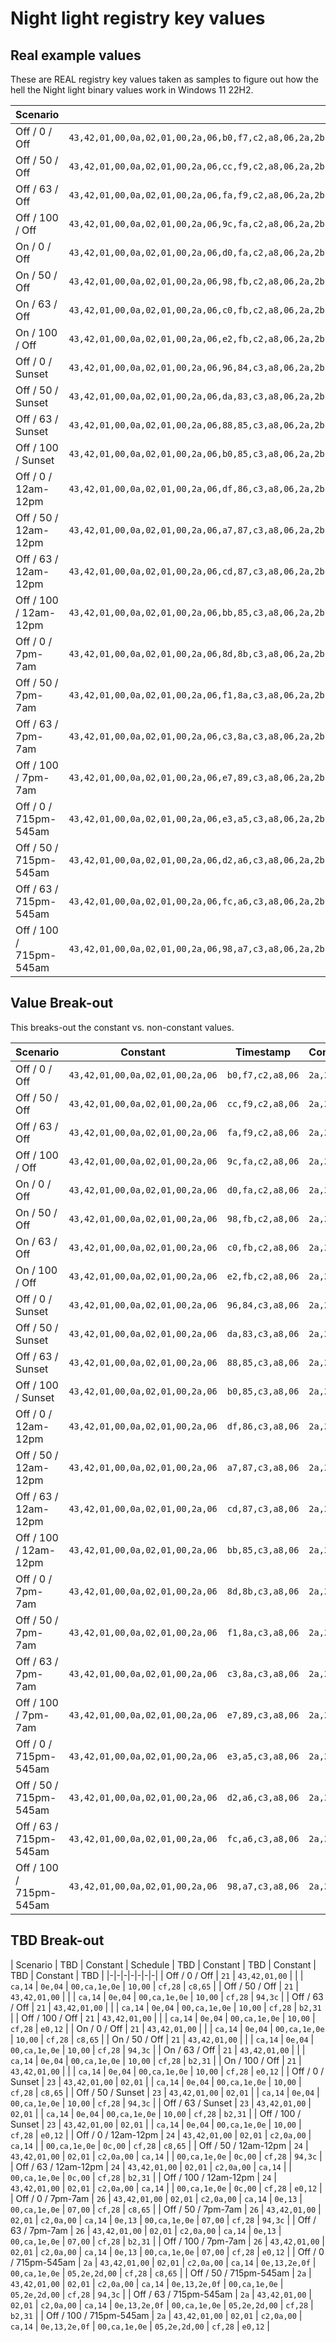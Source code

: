 # Night light registry key values

## Real example values

These are REAL registry key values taken as samples to figure out how the hell the Night light binary values work in Windows 11 22H2.

| Scenario                | Registry Value |
|-|-|
| Off / 0 / Off           | `43,42,01,00,0a,02,01,00,2a,06,b0,f7,c2,a8,06,2a,2b,0e,21,43,42,01,00,ca,14,0e,04,00,ca,1e,0e,10,00,cf,28,c8,65,ca,32,0e,12,2e,2a,00,ca,3c,0e,06,2e,24,00,00,00,00,00` |
| Off / 50 / Off          | `43,42,01,00,0a,02,01,00,2a,06,cc,f9,c2,a8,06,2a,2b,0e,21,43,42,01,00,ca,14,0e,04,00,ca,1e,0e,10,00,cf,28,94,3c,ca,32,0e,12,2e,2a,00,ca,3c,0e,06,2e,24,00,00,00,00,00` |
| Off / 63 / Off          | `43,42,01,00,0a,02,01,00,2a,06,fa,f9,c2,a8,06,2a,2b,0e,21,43,42,01,00,ca,14,0e,04,00,ca,1e,0e,10,00,cf,28,b2,31,ca,32,0e,12,2e,2a,00,ca,3c,0e,06,2e,24,00,00,00,00,00` |
| Off / 100 / Off         | `43,42,01,00,0a,02,01,00,2a,06,9c,fa,c2,a8,06,2a,2b,0e,21,43,42,01,00,ca,14,0e,04,00,ca,1e,0e,10,00,cf,28,e0,12,ca,32,0e,12,2e,2a,00,ca,3c,0e,06,2e,24,00,00,00,00,00` |
| On / 0 / Off            | `43,42,01,00,0a,02,01,00,2a,06,d0,fa,c2,a8,06,2a,2b,0e,21,43,42,01,00,ca,14,0e,04,00,ca,1e,0e,10,00,cf,28,c8,65,ca,32,0e,12,2e,2a,00,ca,3c,0e,06,2e,24,00,00,00,00,00` |
| On / 50 / Off           | `43,42,01,00,0a,02,01,00,2a,06,98,fb,c2,a8,06,2a,2b,0e,21,43,42,01,00,ca,14,0e,04,00,ca,1e,0e,10,00,cf,28,94,3c,ca,32,0e,12,2e,2a,00,ca,3c,0e,06,2e,24,00,00,00,00,00` |
| On / 63 / Off           | `43,42,01,00,0a,02,01,00,2a,06,c0,fb,c2,a8,06,2a,2b,0e,21,43,42,01,00,ca,14,0e,04,00,ca,1e,0e,10,00,cf,28,b2,31,ca,32,0e,12,2e,2a,00,ca,3c,0e,06,2e,24,00,00,00,00,00` |
| On / 100 / Off          | `43,42,01,00,0a,02,01,00,2a,06,e2,fb,c2,a8,06,2a,2b,0e,21,43,42,01,00,ca,14,0e,04,00,ca,1e,0e,10,00,cf,28,e0,12,ca,32,0e,12,2e,2a,00,ca,3c,0e,06,2e,24,00,00,00,00,00` |
| Off / 0 / Sunset        | `43,42,01,00,0a,02,01,00,2a,06,96,84,c3,a8,06,2a,2b,0e,23,43,42,01,00,02,01,ca,14,0e,04,00,ca,1e,0e,10,00,cf,28,c8,65,ca,32,0e,12,2e,2a,00,ca,3c,0e,06,2e,24,00,00,00,00,00` |
| Off / 50 / Sunset       | `43,42,01,00,0a,02,01,00,2a,06,da,83,c3,a8,06,2a,2b,0e,23,43,42,01,00,02,01,ca,14,0e,04,00,ca,1e,0e,10,00,cf,28,94,3c,ca,32,0e,12,2e,2a,00,ca,3c,0e,06,2e,24,00,00,00,00,00` |
| Off / 63 / Sunset       | `43,42,01,00,0a,02,01,00,2a,06,88,85,c3,a8,06,2a,2b,0e,23,43,42,01,00,02,01,ca,14,0e,04,00,ca,1e,0e,10,00,cf,28,b2,31,ca,32,0e,12,2e,2a,00,ca,3c,0e,06,2e,24,00,00,00,00,00` |
| Off / 100 / Sunset      | `43,42,01,00,0a,02,01,00,2a,06,b0,85,c3,a8,06,2a,2b,0e,23,43,42,01,00,02,01,ca,14,0e,04,00,ca,1e,0e,10,00,cf,28,e0,12,ca,32,0e,12,2e,2a,00,ca,3c,0e,06,2e,24,00,00,00,00,00` |
| Off / 0 / 12am-12pm     | `43,42,01,00,0a,02,01,00,2a,06,df,86,c3,a8,06,2a,2b,0e,24,43,42,01,00,02,01,c2,0a,00,ca,14,00,ca,1e,0e,0c,00,cf,28,c8,65,ca,32,0e,12,2e,2a,00,ca,3c,0e,06,2e,24,00,00,00,00,00` |
| Off / 50 / 12am-12pm    | `43,42,01,00,0a,02,01,00,2a,06,a7,87,c3,a8,06,2a,2b,0e,24,43,42,01,00,02,01,c2,0a,00,ca,14,00,ca,1e,0e,0c,00,cf,28,94,3c,ca,32,0e,12,2e,2a,00,ca,3c,0e,06,2e,24,00,00,00,00,00` |
| Off / 63 / 12am-12pm    | `43,42,01,00,0a,02,01,00,2a,06,cd,87,c3,a8,06,2a,2b,0e,24,43,42,01,00,02,01,c2,0a,00,ca,14,00,ca,1e,0e,0c,00,cf,28,b2,31,ca,32,0e,12,2e,2a,00,ca,3c,0e,06,2e,24,00,00,00,00,00` |
| Off / 100 / 12am-12pm   | `43,42,01,00,0a,02,01,00,2a,06,bb,85,c3,a8,06,2a,2b,0e,24,43,42,01,00,02,01,c2,0a,00,ca,14,00,ca,1e,0e,0c,00,cf,28,e0,12,ca,32,0e,12,2e,2a,00,ca,3c,0e,06,2e,24,00,00,00,00,00` |
| Off / 0 / 7pm-7am       | `43,42,01,00,0a,02,01,00,2a,06,8d,8b,c3,a8,06,2a,2b,0e,26,43,42,01,00,02,01,c2,0a,00,ca,14,0e,13,00,ca,1e,0e,07,00,cf,28,c8,65,ca,32,0e,12,2e,2a,00,ca,3c,0e,06,2e,24,00,00,00,00,00` |
| Off / 50 / 7pm-7am      | `43,42,01,00,0a,02,01,00,2a,06,f1,8a,c3,a8,06,2a,2b,0e,26,43,42,01,00,02,01,c2,0a,00,ca,14,0e,13,00,ca,1e,0e,07,00,cf,28,94,3c,ca,32,0e,12,2e,2a,00,ca,3c,0e,06,2e,24,00,00,00,00,00` |
| Off / 63 / 7pm-7am      | `43,42,01,00,0a,02,01,00,2a,06,c3,8a,c3,a8,06,2a,2b,0e,26,43,42,01,00,02,01,c2,0a,00,ca,14,0e,13,00,ca,1e,0e,07,00,cf,28,b2,31,ca,32,0e,12,2e,2a,00,ca,3c,0e,06,2e,24,00,00,00,00,00` |
| Off / 100 / 7pm-7am     | `43,42,01,00,0a,02,01,00,2a,06,e7,89,c3,a8,06,2a,2b,0e,26,43,42,01,00,02,01,c2,0a,00,ca,14,0e,13,00,ca,1e,0e,07,00,cf,28,e0,12,ca,32,0e,12,2e,2a,00,ca,3c,0e,06,2e,24,00,00,00,00,00` |
| Off / 0 / 715pm-545am   | `43,42,01,00,0a,02,01,00,2a,06,e3,a5,c3,a8,06,2a,2b,0e,2a,43,42,01,00,02,01,c2,0a,00,ca,14,0e,13,2e,0f,00,ca,1e,0e,05,2e,2d,00,cf,28,c8,65,ca,32,0e,12,2e,2a,00,ca,3c,0e,06,2e,24,00,00,00,00,00` |
| Off / 50 / 715pm-545am  | `43,42,01,00,0a,02,01,00,2a,06,d2,a6,c3,a8,06,2a,2b,0e,2a,43,42,01,00,02,01,c2,0a,00,ca,14,0e,13,2e,0f,00,ca,1e,0e,05,2e,2d,00,cf,28,94,3c,ca,32,0e,12,2e,2a,00,ca,3c,0e,06,2e,24,00,00,00,00,00` |
| Off / 63 / 715pm-545am  | `43,42,01,00,0a,02,01,00,2a,06,fc,a6,c3,a8,06,2a,2b,0e,2a,43,42,01,00,02,01,c2,0a,00,ca,14,0e,13,2e,0f,00,ca,1e,0e,05,2e,2d,00,cf,28,b2,31,ca,32,0e,12,2e,2a,00,ca,3c,0e,06,2e,24,00,00,00,00,00` |
| Off / 100 / 715pm-545am | `43,42,01,00,0a,02,01,00,2a,06,98,a7,c3,a8,06,2a,2b,0e,2a,43,42,01,00,02,01,c2,0a,00,ca,14,0e,13,2e,0f,00,ca,1e,0e,05,2e,2d,00,cf,28,e0,12,ca,32,0e,12,2e,2a,00,ca,3c,0e,06,2e,24,00,00,00,00,00` |

## Value Break-out

This breaks-out the constant vs. non-constant values.

| Scenario                | Constant                        | Timestamp        | Constant   | TBD                                                                                   | Constant |
|-|-|-|-|-|-|
| Off / 0 / Off           | `43,42,01,00,0a,02,01,00,2a,06` | `b0,f7,c2,a8,06` | `2a,2b,0e` | `21,43,42,01,00,ca,14,0e,04,00,ca,1e,0e,10,00,cf,28,c8,65`                            | `ca,32,0e,12,2e,2a,00,ca,3c,0e,06,2e,24,00,00,00,00,00` |
| Off / 50 / Off          | `43,42,01,00,0a,02,01,00,2a,06` | `cc,f9,c2,a8,06` | `2a,2b,0e` | `21,43,42,01,00,ca,14,0e,04,00,ca,1e,0e,10,00,cf,28,94,3c`                            | `ca,32,0e,12,2e,2a,00,ca,3c,0e,06,2e,24,00,00,00,00,00` |
| Off / 63 / Off          | `43,42,01,00,0a,02,01,00,2a,06` | `fa,f9,c2,a8,06` | `2a,2b,0e` | `21,43,42,01,00,ca,14,0e,04,00,ca,1e,0e,10,00,cf,28,b2,31`                            | `ca,32,0e,12,2e,2a,00,ca,3c,0e,06,2e,24,00,00,00,00,00` |
| Off / 100 / Off         | `43,42,01,00,0a,02,01,00,2a,06` | `9c,fa,c2,a8,06` | `2a,2b,0e` | `21,43,42,01,00,ca,14,0e,04,00,ca,1e,0e,10,00,cf,28,e0,12`                            | `ca,32,0e,12,2e,2a,00,ca,3c,0e,06,2e,24,00,00,00,00,00` |
| On / 0 / Off            | `43,42,01,00,0a,02,01,00,2a,06` | `d0,fa,c2,a8,06` | `2a,2b,0e` | `21,43,42,01,00,ca,14,0e,04,00,ca,1e,0e,10,00,cf,28,c8,65`                            | `ca,32,0e,12,2e,2a,00,ca,3c,0e,06,2e,24,00,00,00,00,00` |
| On / 50 / Off           | `43,42,01,00,0a,02,01,00,2a,06` | `98,fb,c2,a8,06` | `2a,2b,0e` | `21,43,42,01,00,ca,14,0e,04,00,ca,1e,0e,10,00,cf,28,94,3c`                            | `ca,32,0e,12,2e,2a,00,ca,3c,0e,06,2e,24,00,00,00,00,00` |
| On / 63 / Off           | `43,42,01,00,0a,02,01,00,2a,06` | `c0,fb,c2,a8,06` | `2a,2b,0e` | `21,43,42,01,00,ca,14,0e,04,00,ca,1e,0e,10,00,cf,28,b2,31`                            | `ca,32,0e,12,2e,2a,00,ca,3c,0e,06,2e,24,00,00,00,00,00` |
| On / 100 / Off          | `43,42,01,00,0a,02,01,00,2a,06` | `e2,fb,c2,a8,06` | `2a,2b,0e` | `21,43,42,01,00,ca,14,0e,04,00,ca,1e,0e,10,00,cf,28,e0,12`                            | `ca,32,0e,12,2e,2a,00,ca,3c,0e,06,2e,24,00,00,00,00,00` |
| Off / 0 / Sunset        | `43,42,01,00,0a,02,01,00,2a,06` | `96,84,c3,a8,06` | `2a,2b,0e` | `23,43,42,01,00,02,01,ca,14,0e,04,00,ca,1e,0e,10,00,cf,28,c8,65`                      | `ca,32,0e,12,2e,2a,00,ca,3c,0e,06,2e,24,00,00,00,00,00` |
| Off / 50 / Sunset       | `43,42,01,00,0a,02,01,00,2a,06` | `da,83,c3,a8,06` | `2a,2b,0e` | `23,43,42,01,00,02,01,ca,14,0e,04,00,ca,1e,0e,10,00,cf,28,94,3c`                      | `ca,32,0e,12,2e,2a,00,ca,3c,0e,06,2e,24,00,00,00,00,00` |
| Off / 63 / Sunset       | `43,42,01,00,0a,02,01,00,2a,06` | `88,85,c3,a8,06` | `2a,2b,0e` | `23,43,42,01,00,02,01,ca,14,0e,04,00,ca,1e,0e,10,00,cf,28,b2,31`                      | `ca,32,0e,12,2e,2a,00,ca,3c,0e,06,2e,24,00,00,00,00,00` |
| Off / 100 / Sunset      | `43,42,01,00,0a,02,01,00,2a,06` | `b0,85,c3,a8,06` | `2a,2b,0e` | `23,43,42,01,00,02,01,ca,14,0e,04,00,ca,1e,0e,10,00,cf,28,e0,12`                      | `ca,32,0e,12,2e,2a,00,ca,3c,0e,06,2e,24,00,00,00,00,00` |
| Off / 0 / 12am-12pm     | `43,42,01,00,0a,02,01,00,2a,06` | `df,86,c3,a8,06` | `2a,2b,0e` | `24,43,42,01,00,02,01,c2,0a,00,ca,14,00,ca,1e,0e,0c,00,cf,28,c8,65`                   | `ca,32,0e,12,2e,2a,00,ca,3c,0e,06,2e,24,00,00,00,00,00` |
| Off / 50 / 12am-12pm    | `43,42,01,00,0a,02,01,00,2a,06` | `a7,87,c3,a8,06` | `2a,2b,0e` | `24,43,42,01,00,02,01,c2,0a,00,ca,14,00,ca,1e,0e,0c,00,cf,28,94,3c`                   | `ca,32,0e,12,2e,2a,00,ca,3c,0e,06,2e,24,00,00,00,00,00` |
| Off / 63 / 12am-12pm    | `43,42,01,00,0a,02,01,00,2a,06` | `cd,87,c3,a8,06` | `2a,2b,0e` | `24,43,42,01,00,02,01,c2,0a,00,ca,14,00,ca,1e,0e,0c,00,cf,28,b2,31`                   | `ca,32,0e,12,2e,2a,00,ca,3c,0e,06,2e,24,00,00,00,00,00` |
| Off / 100 / 12am-12pm   | `43,42,01,00,0a,02,01,00,2a,06` | `bb,85,c3,a8,06` | `2a,2b,0e` | `24,43,42,01,00,02,01,c2,0a,00,ca,14,00,ca,1e,0e,0c,00,cf,28,e0,12`                   | `ca,32,0e,12,2e,2a,00,ca,3c,0e,06,2e,24,00,00,00,00,00` |
| Off / 0 / 7pm-7am       | `43,42,01,00,0a,02,01,00,2a,06` | `8d,8b,c3,a8,06` | `2a,2b,0e` | `26,43,42,01,00,02,01,c2,0a,00,ca,14,0e,13,00,ca,1e,0e,07,00,cf,28,c8,65`             | `ca,32,0e,12,2e,2a,00,ca,3c,0e,06,2e,24,00,00,00,00,00` |
| Off / 50 / 7pm-7am      | `43,42,01,00,0a,02,01,00,2a,06` | `f1,8a,c3,a8,06` | `2a,2b,0e` | `26,43,42,01,00,02,01,c2,0a,00,ca,14,0e,13,00,ca,1e,0e,07,00,cf,28,94,3c`             | `ca,32,0e,12,2e,2a,00,ca,3c,0e,06,2e,24,00,00,00,00,00` |
| Off / 63 / 7pm-7am      | `43,42,01,00,0a,02,01,00,2a,06` | `c3,8a,c3,a8,06` | `2a,2b,0e` | `26,43,42,01,00,02,01,c2,0a,00,ca,14,0e,13,00,ca,1e,0e,07,00,cf,28,b2,31`             | `ca,32,0e,12,2e,2a,00,ca,3c,0e,06,2e,24,00,00,00,00,00` |
| Off / 100 / 7pm-7am     | `43,42,01,00,0a,02,01,00,2a,06` | `e7,89,c3,a8,06` | `2a,2b,0e` | `26,43,42,01,00,02,01,c2,0a,00,ca,14,0e,13,00,ca,1e,0e,07,00,cf,28,e0,12`             | `ca,32,0e,12,2e,2a,00,ca,3c,0e,06,2e,24,00,00,00,00,00` |
| Off / 0 / 715pm-545am   | `43,42,01,00,0a,02,01,00,2a,06` | `e3,a5,c3,a8,06` | `2a,2b,0e` | `2a,43,42,01,00,02,01,c2,0a,00,ca,14,0e,13,2e,0f,00,ca,1e,0e,05,2e,2d,00,cf,28,c8,65` | `ca,32,0e,12,2e,2a,00,ca,3c,0e,06,2e,24,00,00,00,00,00` |
| Off / 50 / 715pm-545am  | `43,42,01,00,0a,02,01,00,2a,06` | `d2,a6,c3,a8,06` | `2a,2b,0e` | `2a,43,42,01,00,02,01,c2,0a,00,ca,14,0e,13,2e,0f,00,ca,1e,0e,05,2e,2d,00,cf,28,94,3c` | `ca,32,0e,12,2e,2a,00,ca,3c,0e,06,2e,24,00,00,00,00,00` |
| Off / 63 / 715pm-545am  | `43,42,01,00,0a,02,01,00,2a,06` | `fc,a6,c3,a8,06` | `2a,2b,0e` | `2a,43,42,01,00,02,01,c2,0a,00,ca,14,0e,13,2e,0f,00,ca,1e,0e,05,2e,2d,00,cf,28,b2,31` | `ca,32,0e,12,2e,2a,00,ca,3c,0e,06,2e,24,00,00,00,00,00` |
| Off / 100 / 715pm-545am | `43,42,01,00,0a,02,01,00,2a,06` | `98,a7,c3,a8,06` | `2a,2b,0e` | `2a,43,42,01,00,02,01,c2,0a,00,ca,14,0e,13,2e,0f,00,ca,1e,0e,05,2e,2d,00,cf,28,e0,12` | `ca,32,0e,12,2e,2a,00,ca,3c,0e,06,2e,24,00,00,00,00,00` |

## TBD Break-out

| Scenario                | TBD  | Constant      | Schedule | TBD        | Constant | TBD           | Constant      | TBD           | Constant | TBD  |
|-|-|-|-|-|-|-|
| Off / 0 / Off           | `21` | `43,42,01,00` |          |            | `ca,14`  | `0e,04`       | `00,ca,1e,0e` | `10,00`       | `cf,28`  | `c8,65` |
| Off / 50 / Off          | `21` | `43,42,01,00` |          |            | `ca,14`  | `0e,04`       | `00,ca,1e,0e` | `10,00`       | `cf,28`  | `94,3c` |
| Off / 63 / Off          | `21` | `43,42,01,00` |          |            | `ca,14`  | `0e,04`       | `00,ca,1e,0e` | `10,00`       | `cf,28`  | `b2,31` |
| Off / 100 / Off         | `21` | `43,42,01,00` |          |            | `ca,14`  | `0e,04`       | `00,ca,1e,0e` | `10,00`       | `cf,28`  | `e0,12` |
| On / 0 / Off            | `21` | `43,42,01,00` |          |            | `ca,14`  | `0e,04`       | `00,ca,1e,0e` | `10,00`       | `cf,28`  | `c8,65` |
| On / 50 / Off           | `21` | `43,42,01,00` |          |            | `ca,14`  | `0e,04`       | `00,ca,1e,0e` | `10,00`       | `cf,28`  | `94,3c` |
| On / 63 / Off           | `21` | `43,42,01,00` |          |            | `ca,14`  | `0e,04`       | `00,ca,1e,0e` | `10,00`       | `cf,28`  | `b2,31` |
| On / 100 / Off          | `21` | `43,42,01,00` |          |            | `ca,14`  | `0e,04`       | `00,ca,1e,0e` | `10,00`       | `cf,28`  | `e0,12` |
| Off / 0 / Sunset        | `23` | `43,42,01,00` | `02,01`  |            | `ca,14`  | `0e,04`       | `00,ca,1e,0e` | `10,00`       | `cf,28`  | `c8,65` |
| Off / 50 / Sunset       | `23` | `43,42,01,00` | `02,01`  |            | `ca,14`  | `0e,04`       | `00,ca,1e,0e` | `10,00`       | `cf,28`  | `94,3c` |
| Off / 63 / Sunset       | `23` | `43,42,01,00` | `02,01`  |            | `ca,14`  | `0e,04`       | `00,ca,1e,0e` | `10,00`       | `cf,28`  | `b2,31` |
| Off / 100 / Sunset      | `23` | `43,42,01,00` | `02,01`  |            | `ca,14`  | `0e,04`       | `00,ca,1e,0e` | `10,00`       | `cf,28`  | `e0,12` |
| Off / 0 / 12am-12pm     | `24` | `43,42,01,00` | `02,01`  | `c2,0a,00` | `ca,14`  |               | `00,ca,1e,0e` | `0c,00`       | `cf,28`  | `c8,65` |
| Off / 50 / 12am-12pm    | `24` | `43,42,01,00` | `02,01`  | `c2,0a,00` | `ca,14`  |               | `00,ca,1e,0e` | `0c,00`       | `cf,28`  | `94,3c` |
| Off / 63 / 12am-12pm    | `24` | `43,42,01,00` | `02,01`  | `c2,0a,00` | `ca,14`  |               | `00,ca,1e,0e` | `0c,00`       | `cf,28`  | `b2,31` |
| Off / 100 / 12am-12pm   | `24` | `43,42,01,00` | `02,01`  | `c2,0a,00` | `ca,14`  |               | `00,ca,1e,0e` | `0c,00`       | `cf,28`  | `e0,12` |
| Off / 0 / 7pm-7am       | `26` | `43,42,01,00` | `02,01`  | `c2,0a,00` | `ca,14`  | `0e,13`       | `00,ca,1e,0e` | `07,00`       | `cf,28`  | `c8,65` |
| Off / 50 / 7pm-7am      | `26` | `43,42,01,00` | `02,01`  | `c2,0a,00` | `ca,14`  | `0e,13`       | `00,ca,1e,0e` | `07,00`       | `cf,28`  | `94,3c` |
| Off / 63 / 7pm-7am      | `26` | `43,42,01,00` | `02,01`  | `c2,0a,00` | `ca,14`  | `0e,13`       | `00,ca,1e,0e` | `07,00`       | `cf,28`  | `b2,31` |
| Off / 100 / 7pm-7am     | `26` | `43,42,01,00` | `02,01`  | `c2,0a,00` | `ca,14`  | `0e,13`       | `00,ca,1e,0e` | `07,00`       | `cf,28`  | `e0,12` |
| Off / 0 / 715pm-545am   | `2a` | `43,42,01,00` | `02,01`  | `c2,0a,00` | `ca,14`  | `0e,13,2e,0f` | `00,ca,1e,0e` | `05,2e,2d,00` | `cf,28`  | `c8,65` |
| Off / 50 / 715pm-545am  | `2a` | `43,42,01,00` | `02,01`  | `c2,0a,00` | `ca,14`  | `0e,13,2e,0f` | `00,ca,1e,0e` | `05,2e,2d,00` | `cf,28`  | `94,3c` |
| Off / 63 / 715pm-545am  | `2a` | `43,42,01,00` | `02,01`  | `c2,0a,00` | `ca,14`  | `0e,13,2e,0f` | `00,ca,1e,0e` | `05,2e,2d,00` | `cf,28`  | `b2,31` |
| Off / 100 / 715pm-545am | `2a` | `43,42,01,00` | `02,01`  | `c2,0a,00` | `ca,14`  | `0e,13,2e,0f` | `00,ca,1e,0e` | `05,2e,2d,00` | `cf,28`  | `e0,12` |

